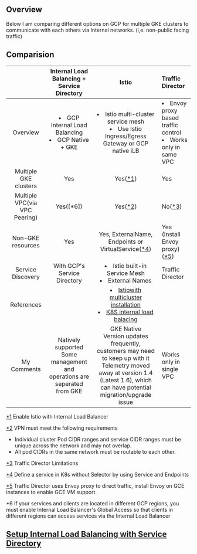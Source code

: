 ## Overview

Below I am comparing different options on GCP for multiple GKE clusters to communicate with each others via Internal networks. (i,e. non-public facing traffic)

## Comparision

||Internal Load Balancing + Service Directory|Istio|Traffic Director|
|:--:|:--:|:--:|:--|
|Overview|<li> GCP Internal Load Balancing</li><li>GCP Native + GKE</li>|<li>Istio multi-cluster service mesh</li><li>Use Istio Ingress/Egress Gateway or GCP native iLB</li>|<li>Envoy proxy based traffic control</li><li>Works only in same VPC </li>|
|Multiple GKE clusters|Yes|Yes([*1](https://github.com/GoogleCloudPlatform/istio-samples/blob/master/internal-load-balancer/manifests/install.yaml#L103))|Yes|
|Multiple VPC(via VPC Peering)|Yes([*6])|Yes([*2](https://istio.io/docs/setup/install/multicluster/shared/#prerequisites))|No([*3](https://cloud.google.com/traffic-director/docs/traffic-director-concepts#limitations))|
|Non-GKE resources|Yes|Yes, ExternalName, Endpoints or VirtualService([*4]((https://kubernetes.io/docs/concepts/services-networking/service/#defining-a-service)))|Yes (Install Envoy proxy)([*5]((https://cloud.google.com/traffic-director/docs/set-up-gce-vms))) |
|Service Discovery|With GCP's Service Directory|<li>Istio built-in Service Mesh</li><li>External Names</li>|Traffic Director|
|References||<li>[Istiowith multicluster installation](https://istio.io/docs/setup/install/multicluster/shared/)</li><li>[K8S internal load balacing](https://kubernetes.io/docs/concepts/services-networking/service/#internal-load-balancer)</li>||
|My Comments|Natively supported<br/>Some management and operations are seperated from GKE|GKE Native<br/>Version updates frequently, customers may need to keep up with it<br/>Telemetry moved away at version 1.4 (Latest 1.6), which can have potential migration/upgrade issue|Works only in single VPC|


[*1](https://github.com/GoogleCloudPlatform/istio-samples/blob/master/internal-load-balancer/manifests/install.yaml#L103) Enable Istio with Internal Load Balancer

[*2](https://istio.io/docs/setup/install/multicluster/shared/#prerequisites) VPN must meet the following requirements
- Individual cluster Pod CIDR ranges and service CIDR ranges must be unique across the network and may not overlap.
- All pod CIDRs in the same network must be routable to each other.

[*3](https://cloud.google.com/traffic-director/docs/traffic-director-concepts#limitations) Traffic Director Limitations

[*4](https://kubernetes.io/docs/concepts/services-networking/service/#defining-a-service) Define a service in K8s without Selector by using Service and Endpoints

[*5](https://cloud.google.com/traffic-director/docs/set-up-gce-vms) Traffic Director uses Envoy proxy to direct traffic, install Envoy on GCE instances to enable GCE VM support.

*6 If your services and clients are located in different GCP regions, you must enable Internal Load Balancer's Global Access so that clients in different regions can access services via the Internal Load Balancer

## [Setup Internal Load Balancing with Service Directory](./InternalLoadBalancing/iLB.md)